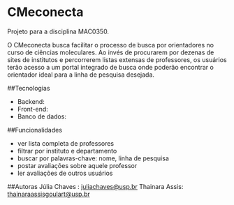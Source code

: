 # CMeconecta

Projeto para a disciplina MAC0350. 

O CMeconecta busca facilitar o processo de busca por orientadores no curso de ciências moleculares. Ao invés de procurarem por dezenas de sites de institutos e percorrerem listas extensas de professores, os usuários terão acesso a um portal integrado de busca onde poderão encontrar o orientador ideal para a linha de pesquisa desejada. 

##Tecnologias
- Backend:
- Front-end:
- Banco de dados:

##Funcionalidades
- ver lista completa de professores
- filtrar por instituto e departamento
- buscar por palavras-chave: nome, linha de pesquisa
- postar avaliações sobre aquele professor
- ler avaliações de outros usuários

##Autoras
Júlia Chaves : juliachaves@usp.br
Thainara Assis: thainaraassisgoulart@usp.br
